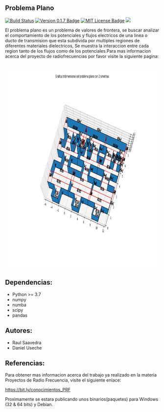 ## Problema Plano
[![Build Status](https://travis-ci.com/raulsaavedr/problema_plano.svg?branch=master)](https://travis-ci.com/raulsaavedr/problema_plano) [![Version 0.1.7 Badge][version-badge]][changelog] [![MIT License Badge][license-badge]][license] [![](https://img.shields.io/badge/python-3.7+-orange.svg)](https://www.python.org/download/releases/3.7.0/)

El problema plano es un problema de valores de frontera, se buscar analizar el comportamiento de 
los potenciales y flujos electricos de una linea o ducto de transmision que esta subdivida por 
multiples regiones de diferentes materiales dielectricos, Se muestra la interaccion entre cada region
tanto de los flujos como de los potenciales.Para mas informacion acerca del proyecto de radiofrecuencias 
por favor visite la siguiente pagina:
# <img src="https://raw.githubusercontent.com/raulsaavedr/problema_plano/master/src/0.1.7/problema_plano/graficas/ejemplo/Problema%20Plano%203D.png" height=640 alt="Grafica Tridimensional ejemplo" />

## Dependencias:
* Python >= 3.7
* numpy 
* numba
* scipy 
* pandas

## Autores: 
* Raul Saavedra
* Daniel Useche

## Referencias:
Para obtener mas informacion acerca del trabajo ya realizado en la materia Proyectos de Radio Frecuencia,
visite el siguiente enlace:

https://bit.ly/conocimientos_PRF


Proximamente se estara publicando unos binarios(paquetes) para Windows (32 & 64 bits) y Debian.

[changelog]: ./src/CHANGELOG.md
[changelog-badge]: https://img.shields.io/badge/changelog-Keep%20a%20Changelog%20v1.1.0-%23E05735
[license]: ./LICENSE
[source]: source/
[version-badge]: https://img.shields.io/badge/version-0.1.7-blue.svg
[license-badge]: https://img.shields.io/badge/license-MIT-blue.svg

